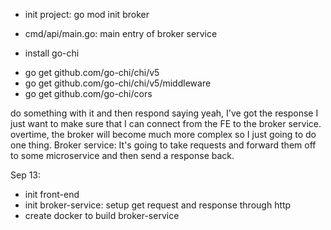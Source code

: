 - init project: go mod init broker

- cmd/api/main.go: main entry of broker service

- install go-chi
+ go get github.com/go-chi/chi/v5
+ go get github.com/go-chi/chi/v5/middleware
+ go get github.com/go-chi/cors

do something with it and then respond saying yeah, I've got the response
I just want to make sure that I can connect from the FE to the broker service.
overtime, the broker will become much more complex so I just going to do one thing.
Broker service: It's going to take requests and forward them off to some microservice and then send a response back.

Sep 13:
- init front-end
- init broker-service: setup get request and response through http
- create docker to build broker-service
